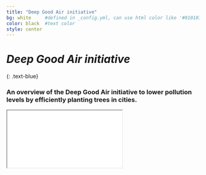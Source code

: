 ```yaml
---
title: "Deep Good Air initiative"
bg: white     #defined in _config.yml, can use html color like '#010101'
color: black  #text color
style: center
---
```



# **_Deep Good Air initiative_**

{: .text-blue}
### **An overview of the Deep Good Air initiative to lower pollution levels by efficiently planting trees in cities.**

<!---
<span class="fa-stack subtlecircle" style="font-size:200px; background:rgba(255,166,0,0.1)">
  <i class="fa fa-circle fa-stack-2x text-purple"></i>
  <i class="fa fa-tree fa-stack-1x text-green"></i>
</span>

{: .text-blue}
-->


<div class="icontain">
	<iframe src="//www.youtube.com/embed/r_vQDa42tuM" allowfullscreen>
</iframe></div>
